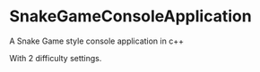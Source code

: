 # SnakeGameConsoleApplication

A Snake Game style console application in c++

With 2 difficulty settings. 

